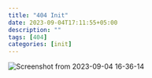 ```yaml
---
title: "404 Init"
date: 2023-09-04T17:11:55+05:00
description: ""
tags: [404]
categories: [init]
---
```

![Screenshot from 2023-09-04 16-36-14](https://github.com/NoorahSmith/noorahsmith.github.io/assets/136467640/d168e18d-f0fb-4edb-8225-00fb49157e34)
